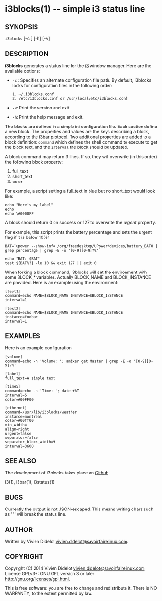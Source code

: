 i3blocks(1) -- simple i3 status line
====================================

## SYNOPSIS

`i3blocks` [-c <configfile>] [-h] [-v]

## DESCRIPTION

**i3blocks** generates a status line for the [i3](http://i3wm.org) window 
manager. Here are the available options:

  * `-c` <configfile>:
    Specifies an alternate configuration file path. By default, i3blocks looks 
    for configuration files in the following order:

        1. ~/.i3blocks.conf
        2. /etc/i3blocks.conf or /usr/local/etc/i3blocks.conf

  * `-v`:
    Print the version and exit.

  * `-h`:
    Print the help message and exit.

The blocks are defined in a simple ini configuration file. Each section define 
a new block. The properties and values are the keys describing a block, 
according to the [i3bar protocol](http://i3wm.org/docs/i3bar-protocol.html).
Two additional properties are added to a block definition: `command` which 
defines the shell command to execute to get the block text, and the `interval` 
the block should be updated.

A block command may return 3 lines. If so, they will overwrite (in this order) 
the following block property:

  1. full_text
  2. short_text
  3. color

For example, a script setting a full_text in blue but no short_text would look 
like:

    echo "Here's my label"
    echo
    echo \#0000FF

A block should return 0 on success or 127 to overwrite the *urgent* property.

For example, this script prints the battery percentage and sets the urgent flag 
if it is below 10%:

    BAT=`upower --show-info /org/freedesktop/UPower/devices/battery_BAT0 | grep percentage | grep -E -o '[0-9][0-9]?%'` 

    echo "BAT: $BAT"
    test ${BAT%?} -le 10 && exit 127 || exit 0

When forking a block command, i3blocks will set the environment with some 
BLOCK_* variables. Actually BLOCK_NAME and BLOCK_INSTANCE are provided.
Here is an example using the environment:

    [test1]
    command=echo NAME=$BLOCK_NAME INSTANCE=$BLOCK_INSTANCE
    interval=1

    [test2]
    command=echo NAME=$BLOCK_NAME INSTANCE=$BLOCK_INSTANCE
    instance=foobar
    interval=1

## EXAMPLES

Here is an example configuration:

    [volume]
    command=echo -n 'Volume: '; amixer get Master | grep -E -o '[0-9][0-9]?%'

    [label]
    full_text=A simple text

    [time5]
    command=echo -n 'Time: '; date +%T
    interval=5
    color=#00FF00

    [ethernet]
    command=/usr/lib/i3blocks/weather
    instance=montreal
    color=#00ff00
    min_width=
    align=right
    urgent=false
    separator=false
    separator_block_width=9
    interval=3600

## SEE ALSO

The development of i3blocks takes place on [Github](https://github.com/vivien/i3blocks).

i3(1), i3bar(1), i3status(1)

## BUGS

Currently the output is not JSON-escaped. This means writing chars such as '"' 
will break the status line.

## AUTHOR

Written by Vivien Didelot <vivien.didelot@savoirfairelinux.com>.

## COPYRIGHT

Copyright (C) 2014 Vivien Didelot <vivien.didelot@savoirfairelinux.com>
License GPLv3+: GNU GPL version 3 or later <http://gnu.org/licenses/gpl.html>.

This is free software: you are free to change and redistribute it. There is NO 
WARRANTY, to the extent permitted by law.
